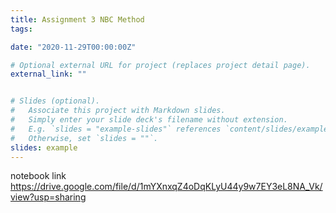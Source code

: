 ```yaml
---
title: Assignment 3 NBC Method
tags:

date: "2020-11-29T00:00:00Z"

# Optional external URL for project (replaces project detail page).
external_link: ""


# Slides (optional).
#   Associate this project with Markdown slides.
#   Simply enter your slide deck's filename without extension.
#   E.g. `slides = "example-slides"` references `content/slides/example-slides.md`.
#   Otherwise, set `slides = ""`.
slides: example
---
```

notebook link
https://drive.google.com/file/d/1mYXnxqZ4oDqKLyU44y9w7EY3eL8NA_Vk/view?usp=sharing
